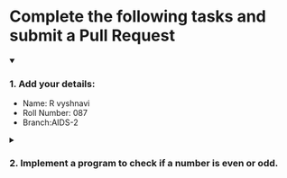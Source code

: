 # Complete the following tasks and submit a Pull Request
<details open>
<summary><h3>1. Add your details: </h3></summary>
<ul>
  <li> Name: R vyshnavi</li>
  <li> Roll Number: 087</li>
  <li> Branch:AIDS-2 </li>
</ul>
</details>
<details>
<summary><h3> 2. Implement a program to check if a number is even or odd. </h3></summary>
<ul>
  <li> Create a new file in the repository and add your code. </li>
  <li> Use any programming language of your choice. </li>
</ul>
</details>
